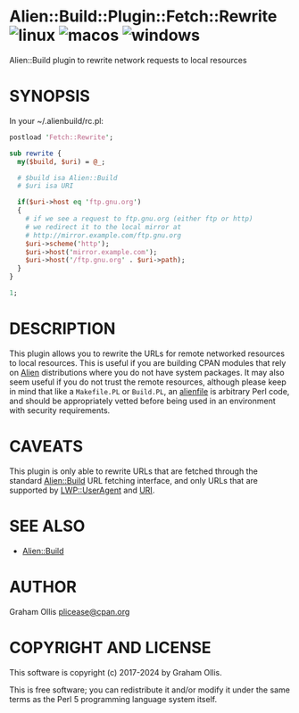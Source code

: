 # Alien::Build::Plugin::Fetch::Rewrite ![linux](https://github.com/plicease/Alien-Build-Plugin-Fetch-Rewrite/workflows/linux/badge.svg) ![macos](https://github.com/plicease/Alien-Build-Plugin-Fetch-Rewrite/workflows/macos/badge.svg) ![windows](https://github.com/plicease/Alien-Build-Plugin-Fetch-Rewrite/workflows/windows/badge.svg)

Alien::Build plugin to rewrite network requests to local resources

# SYNOPSIS

In your ~/.alienbuild/rc.pl:

```perl
postload 'Fetch::Rewrite';

sub rewrite {
  my($build, $uri) = @_;

  # $build isa Alien::Build
  # $uri isa URI

  if($uri->host eq 'ftp.gnu.org')
  {
    # if we see a request to ftp.gnu.org (either ftp or http)
    # we redirect it to the local mirror at
    # http://mirror.example.com/ftp.gnu.org
    $uri->scheme('http');
    $uri->host('mirror.example.com');
    $uri->host('/ftp.gnu.org' . $uri->path);
  }
}

1;
```

# DESCRIPTION

This plugin allows you to rewrite the URLs for remote networked resources
to local resources.  This is useful if you are building CPAN modules that
rely on [Alien](https://metacpan.org/pod/Alien) distributions where you do not have system packages.  It
may also seem useful if you do not trust the remote resources, although
please keep in mind that like a `Makefile.PL` or `Build.PL`, an [alienfile](https://metacpan.org/pod/alienfile)
is arbitrary Perl code, and should be appropriately vetted before being
used in an environment with security requirements.

# CAVEATS

This plugin is only able to rewrite URLs that are fetched through the standard
[Alien::Build](https://metacpan.org/pod/Alien::Build) URL fetching interface, and only URLs that are supported by
[LWP::UserAgent](https://metacpan.org/pod/LWP::UserAgent) and [URI](https://metacpan.org/pod/URI).

# SEE ALSO

- [Alien::Build](https://metacpan.org/pod/Alien::Build)

# AUTHOR

Graham Ollis <plicease@cpan.org>

# COPYRIGHT AND LICENSE

This software is copyright (c) 2017-2024 by Graham Ollis.

This is free software; you can redistribute it and/or modify it under
the same terms as the Perl 5 programming language system itself.
